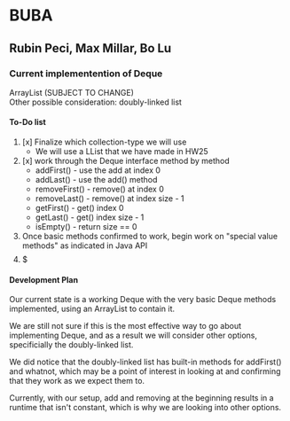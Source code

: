 # BUBA  
## Rubin Peci, Max Millar, Bo Lu  


### Current implementention of Deque  
ArrayList (SUBJECT TO CHANGE)  
Other possible consideration: doubly-linked list


#### To-Do list
1. [x] Finalize which collection-type we will use 
	- We will use a LList that we have made in HW25
2. [x] work through the Deque interface method by method
	- addFirst() - use the add at index 0  
	- addLast() - use the add() method  
	- removeFirst() - remove() at index 0  
	-  removeLast() - remove() at index size - 1    
	-  getFirst() - get() index 0  
	-  getLast() - get() index size - 1  
	-  isEmpty() - return size == 0  
3. Once basic methods confirmed to work, begin work on "special value methods" as indicated in Java API  
4. $$$$$

#### Development Plan  

Our current state is a working Deque with the very basic Deque methods implemented, using an ArrayList to contain it.  

We are still not sure if this is the most effective way to go about implementing Deque, and as a result we will consider other options, specificially the doubly-linked list.  

We did notice that the doubly-linked list has built-in methods for addFirst() and whatnot, which may be a point of interest in looking at and confirming that they work as we expect them to.  

Currently, with our setup, add and removing at the beginning results in a runtime that isn't constant, which is why we are looking into other options.
